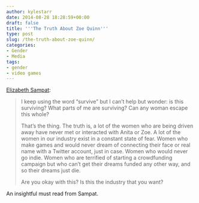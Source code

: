 ```yaml
---
author: kylestarr
date: 2014-08-28 18:28:59+00:00
draft: false
title: '''The Truth About Zoe Quinn'''
type: post
slug: /the-truth-about-zoe-quinn/
categories:
- Gender
- Media
tags:
- gender
- video games
---
```


[Elizabeth Sampat](http://elizabethsampat.com/the-truth-about-zoe-quinn/):

> I keep using the word “survive” but I can’t help but wonder: is this surviving? What parts of me are surviving? Can any woman escape this whole?
>
> That’s the thing. The truth is, a lot of the women who are being driven away have never met or interacted with Anita or Zoe. A lot of the women in our industry exist in a constant state of fear. Women who make games and would never dream of connecting their face or real name with a Twitter account, just in case. Women who would never go indie. Women who are terrified of starting a crowdfunding campaign but who can’t get their dreams funded any other way, and so their dreams just die.
>
> Are you okay with this? Is this the industry that you want?

An insightful must read from Sampat.
